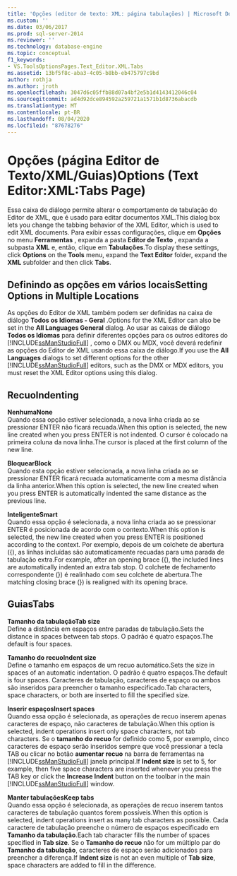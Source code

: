```yaml
---
title: 'Opções (editor de texto: XML: página tabulações) | Microsoft Docs'
ms.custom: ''
ms.date: 03/06/2017
ms.prod: sql-server-2014
ms.reviewer: ''
ms.technology: database-engine
ms.topic: conceptual
f1_keywords:
- VS.ToolsOptionsPages.Text_Editor.XML.Tabs
ms.assetid: 13bf5f8c-aba3-4c05-b8bb-eb475797c9bd
author: rothja
ms.author: jroth
ms.openlocfilehash: 3047d6c05ffb88d07a4bf2e5b1d4143412046c04
ms.sourcegitcommit: ad4d92dce894592a259721a1571b1d8736abacdb
ms.translationtype: MT
ms.contentlocale: pt-BR
ms.lasthandoff: 08/04/2020
ms.locfileid: "87678276"
---
```

# <a name="options-text-editorxmltabs-page"></a><span data-ttu-id="a576d-102">Opções (página Editor de Texto/XML/Guias)</span><span class="sxs-lookup"><span data-stu-id="a576d-102">Options (Text Editor:XML:Tabs Page)</span></span>
  <span data-ttu-id="a576d-103">Essa caixa de diálogo permite alterar o comportamento de tabulação do Editor de XML, que é usado para editar documentos XML.</span><span class="sxs-lookup"><span data-stu-id="a576d-103">This dialog box lets you change the tabbing behavior of the XML Editor, which is used to edit XML documents.</span></span> <span data-ttu-id="a576d-104">Para exibir essas configurações, clique em **Opções** no menu **Ferramentas** , expanda a pasta **Editor de Texto** , expanda a subpasta **XML** e, então, clique em **Tabulações**.</span><span class="sxs-lookup"><span data-stu-id="a576d-104">To display these settings, click **Options** on the **Tools** menu, expand the **Text Editor** folder, expand the **XML** subfolder and then click **Tabs**.</span></span>  
  
## <a name="setting-options-in-multiple-locations"></a><span data-ttu-id="a576d-105">Definindo as opções em vários locais</span><span class="sxs-lookup"><span data-stu-id="a576d-105">Setting Options in Multiple Locations</span></span>  
 <span data-ttu-id="a576d-106">As opções do Editor de XML também podem ser definidas na caixa de diálogo **Todos os Idiomas - Geral** .</span><span class="sxs-lookup"><span data-stu-id="a576d-106">Options for the XML Editor can also be set in the **All Languages General** dialog.</span></span> <span data-ttu-id="a576d-107">Ao usar as caixas de diálogo **Todos os Idiomas** para definir diferentes opções para os outros editores do [!INCLUDE[ssManStudioFull](../includes/ssmanstudiofull-md.md)] , como o DMX ou MDX, você deverá redefinir as opções do Editor de XML usando essa caixa de diálogo.</span><span class="sxs-lookup"><span data-stu-id="a576d-107">If you use the **All Languages** dialogs to set different options for the other [!INCLUDE[ssManStudioFull](../includes/ssmanstudiofull-md.md)] editors, such as the DMX or MDX editors, you must reset the XML Editor options using this dialog.</span></span>  
  
## <a name="indenting"></a><span data-ttu-id="a576d-108">Recuo</span><span class="sxs-lookup"><span data-stu-id="a576d-108">Indenting</span></span>  
 <span data-ttu-id="a576d-109">**Nenhuma**</span><span class="sxs-lookup"><span data-stu-id="a576d-109">**None**</span></span>  
 <span data-ttu-id="a576d-110">Quando essa opção estiver selecionada, a nova linha criada ao se pressionar ENTER não ficará recuada.</span><span class="sxs-lookup"><span data-stu-id="a576d-110">When this option is selected, the new line created when you press ENTER is not indented.</span></span> <span data-ttu-id="a576d-111">O cursor é colocado na primeira coluna da nova linha.</span><span class="sxs-lookup"><span data-stu-id="a576d-111">The cursor is placed at the first column of the new line.</span></span>  
  
 <span data-ttu-id="a576d-112">**Bloquear**</span><span class="sxs-lookup"><span data-stu-id="a576d-112">**Block**</span></span>  
 <span data-ttu-id="a576d-113">Quando esta opção estiver selecionada, a nova linha criada ao se pressionar ENTER ficará recuada automaticamente com a mesma distância da linha anterior.</span><span class="sxs-lookup"><span data-stu-id="a576d-113">When this option is selected, the new line created when you press ENTER is automatically indented the same distance as the previous line.</span></span>  
  
 <span data-ttu-id="a576d-114">**Inteligente**</span><span class="sxs-lookup"><span data-stu-id="a576d-114">**Smart**</span></span>  
 <span data-ttu-id="a576d-115">Quando essa opção é selecionada, a nova linha criada ao se pressionar ENTER é posicionada de acordo com o contexto.</span><span class="sxs-lookup"><span data-stu-id="a576d-115">When this option is selected, the new line created when you press ENTER is positioned according to the context.</span></span> <span data-ttu-id="a576d-116">Por exemplo, depois de um colchete de abertura ({), as linhas incluídas são automaticamente recuadas para uma parada de tabulação extra.</span><span class="sxs-lookup"><span data-stu-id="a576d-116">For example, after an opening brace ({), the included lines are automatically indented an extra tab stop.</span></span> <span data-ttu-id="a576d-117">O colchete de fechamento correspondente (}) é realinhado com seu colchete de abertura.</span><span class="sxs-lookup"><span data-stu-id="a576d-117">The matching closing brace (}) is realigned with its opening brace.</span></span>  
  
## <a name="tabs"></a><span data-ttu-id="a576d-118">Guias</span><span class="sxs-lookup"><span data-stu-id="a576d-118">Tabs</span></span>  
 <span data-ttu-id="a576d-119">**Tamanho da tabulação**</span><span class="sxs-lookup"><span data-stu-id="a576d-119">**Tab size**</span></span>  
 <span data-ttu-id="a576d-120">Define a distância em espaços entre paradas de tabulação.</span><span class="sxs-lookup"><span data-stu-id="a576d-120">Sets the distance in spaces between tab stops.</span></span> <span data-ttu-id="a576d-121">O padrão é quatro espaços.</span><span class="sxs-lookup"><span data-stu-id="a576d-121">The default is four spaces.</span></span>  
  
 <span data-ttu-id="a576d-122">**Tamanho do recuo**</span><span class="sxs-lookup"><span data-stu-id="a576d-122">**Indent size**</span></span>  
 <span data-ttu-id="a576d-123">Define o tamanho em espaços de um recuo automático.</span><span class="sxs-lookup"><span data-stu-id="a576d-123">Sets the size in spaces of an automatic indentation.</span></span> <span data-ttu-id="a576d-124">O padrão é quatro espaços.</span><span class="sxs-lookup"><span data-stu-id="a576d-124">The default is four spaces.</span></span> <span data-ttu-id="a576d-125">Caracteres de tabulação, caracteres de espaço ou ambos são inseridos para preencher o tamanho especificado.</span><span class="sxs-lookup"><span data-stu-id="a576d-125">Tab characters, space characters, or both are inserted to fill the specified size.</span></span>  
  
 <span data-ttu-id="a576d-126">**Inserir espaços**</span><span class="sxs-lookup"><span data-stu-id="a576d-126">**Insert spaces**</span></span>  
 <span data-ttu-id="a576d-127">Quando essa opção é selecionada, as operações de recuo inserem apenas caracteres de espaço, não caracteres de tabulação.</span><span class="sxs-lookup"><span data-stu-id="a576d-127">When this option is selected, indent operations insert only space characters, not tab characters.</span></span> <span data-ttu-id="a576d-128">Se o **tamanho do recuo** for definido como 5, por exemplo, cinco caracteres de espaço serão inseridos sempre que você pressionar a tecla TAB ou clicar no botão **aumentar recuo** na barra de ferramentas na [!INCLUDE[ssManStudioFull](../includes/ssmanstudiofull-md.md)] janela principal.</span><span class="sxs-lookup"><span data-stu-id="a576d-128">If **Indent size** is set to 5, for example, then five space characters are inserted whenever you press the TAB key or click the **Increase Indent** button on the toolbar in the main [!INCLUDE[ssManStudioFull](../includes/ssmanstudiofull-md.md)] window.</span></span>  
  
 <span data-ttu-id="a576d-129">**Manter tabulações**</span><span class="sxs-lookup"><span data-stu-id="a576d-129">**Keep tabs**</span></span>  
 <span data-ttu-id="a576d-130">Quando essa opção é selecionada, as operações de recuo inserem tantos caracteres de tabulação quantos forem possíveis.</span><span class="sxs-lookup"><span data-stu-id="a576d-130">When this option is selected, indent operations insert as many tab characters as possible.</span></span> <span data-ttu-id="a576d-131">Cada caractere de tabulação preenche o número de espaços especificado em **Tamanho da tabulação**.</span><span class="sxs-lookup"><span data-stu-id="a576d-131">Each tab character fills the number of spaces specified in **Tab size**.</span></span> <span data-ttu-id="a576d-132">Se o **Tamanho do recuo** não for um múltiplo par do **Tamanho da tabulação**, caracteres de espaço serão adicionados para preencher a diferença.</span><span class="sxs-lookup"><span data-stu-id="a576d-132">If **Indent size** is not an even multiple of **Tab size**, space characters are added to fill in the difference.</span></span>  
  
  
